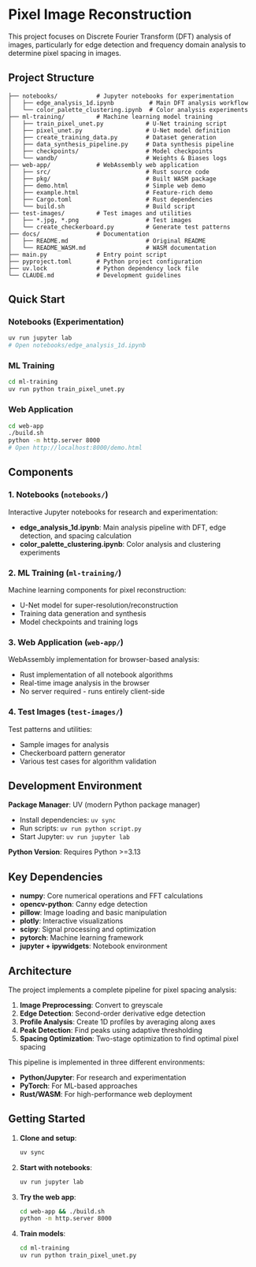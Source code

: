 # Pixel Image Reconstruction

This project focuses on Discrete Fourier Transform (DFT) analysis of images, particularly for edge detection and frequency domain analysis to determine pixel spacing in images.

## Project Structure

```
├── notebooks/           # Jupyter notebooks for experimentation
│   ├── edge_analysis_1d.ipynb          # Main DFT analysis workflow
│   └── color_palette_clustering.ipynb  # Color analysis experiments
├── ml-training/         # Machine learning model training
│   ├── train_pixel_unet.py            # U-Net training script
│   ├── pixel_unet.py                  # U-Net model definition
│   ├── create_training_data.py        # Dataset generation
│   ├── data_synthesis_pipeline.py     # Data synthesis pipeline
│   ├── checkpoints/                   # Model checkpoints
│   └── wandb/                         # Weights & Biases logs
├── web-app/             # WebAssembly web application
│   ├── src/                           # Rust source code
│   ├── pkg/                           # Built WASM package
│   ├── demo.html                      # Simple web demo
│   ├── example.html                   # Feature-rich demo
│   ├── Cargo.toml                     # Rust dependencies
│   └── build.sh                       # Build script
├── test-images/         # Test images and utilities
│   ├── *.jpg, *.png                   # Test images
│   └── create_checkerboard.py         # Generate test patterns
├── docs/                # Documentation
│   ├── README.md                      # Original README
│   └── README_WASM.md                 # WASM documentation
├── main.py              # Entry point script
├── pyproject.toml       # Python project configuration
├── uv.lock              # Python dependency lock file
└── CLAUDE.md            # Development guidelines
```

## Quick Start

### Notebooks (Experimentation)
```bash
uv run jupyter lab
# Open notebooks/edge_analysis_1d.ipynb
```

### ML Training
```bash
cd ml-training
uv run python train_pixel_unet.py
```

### Web Application
```bash
cd web-app
./build.sh
python -m http.server 8000
# Open http://localhost:8000/demo.html
```

## Components

### 1. Notebooks (`notebooks/`)
Interactive Jupyter notebooks for research and experimentation:
- **edge_analysis_1d.ipynb**: Main analysis pipeline with DFT, edge detection, and spacing calculation
- **color_palette_clustering.ipynb**: Color analysis and clustering experiments

### 2. ML Training (`ml-training/`)
Machine learning components for pixel reconstruction:
- U-Net model for super-resolution/reconstruction
- Training data generation and synthesis
- Model checkpoints and training logs

### 3. Web Application (`web-app/`)
WebAssembly implementation for browser-based analysis:
- Rust implementation of all notebook algorithms
- Real-time image analysis in the browser
- No server required - runs entirely client-side

### 4. Test Images (`test-images/`)
Test patterns and utilities:
- Sample images for analysis
- Checkerboard pattern generator
- Various test cases for algorithm validation

## Development Environment

**Package Manager**: UV (modern Python package manager)
- Install dependencies: `uv sync`
- Run scripts: `uv run python script.py`
- Start Jupyter: `uv run jupyter lab`

**Python Version**: Requires Python >=3.13

## Key Dependencies

- **numpy**: Core numerical operations and FFT calculations
- **opencv-python**: Canny edge detection
- **pillow**: Image loading and basic manipulation
- **plotly**: Interactive visualizations
- **scipy**: Signal processing and optimization
- **pytorch**: Machine learning framework
- **jupyter + ipywidgets**: Notebook environment

## Architecture

The project implements a complete pipeline for pixel spacing analysis:

1. **Image Preprocessing**: Convert to greyscale
2. **Edge Detection**: Second-order derivative edge detection
3. **Profile Analysis**: Create 1D profiles by averaging along axes
4. **Peak Detection**: Find peaks using adaptive thresholding
5. **Spacing Optimization**: Two-stage optimization to find optimal pixel spacing

This pipeline is implemented in three different environments:
- **Python/Jupyter**: For research and experimentation
- **PyTorch**: For ML-based approaches
- **Rust/WASM**: For high-performance web deployment

## Getting Started

1. **Clone and setup**:
   ```bash
   uv sync
   ```

2. **Start with notebooks**:
   ```bash
   uv run jupyter lab
   ```

3. **Try the web app**:
   ```bash
   cd web-app && ./build.sh
   python -m http.server 8000
   ```

4. **Train models**:
   ```bash
   cd ml-training
   uv run python train_pixel_unet.py
   ```